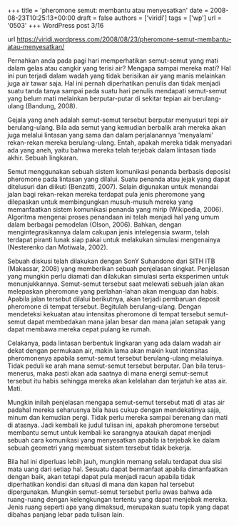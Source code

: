 +++
title = 'pheromone semut: membantu atau menyesatkan'
date = 2008-08-23T10:25:13+00:00
draft = false
authors = ['viridi']
tags = ['wp']
url = '0503'
+++
WordPress post 3/16 <!--more-->

url https://viridi.wordpress.com/2008/08/23/pheromone-semut-membantu-atau-menyesatkan/

Pernahkan anda pada pagi hari memperhatikan semut-semut yang mati dalam gelas atau cangkir yang terisi air? Mengapa sampai mereka mati? Hal ini pun terjadi dalam wadah yang tidak berisikan air yang manis melainkan juga air tawar saja. Hal ini pernah diperhatikan penulis dan tidak menjadi suatu tanda tanya sampai pada suatu hari penulis mendapati semut-semut yang belum mati melainkan berputar-putar di sekitar tepian air berulang-ulang (Bandung, 2008).

Gejala yang aneh adalah semut-semut tersebut berputar menyusuri tepi air berulang-ulang. Bila ada semut yang kemudian berbalik arah mereka akan juga melalui lintasan yang sama dan dalam perjalanannya ‘menyalami’ rekan-rekan mereka berulang-ulang. Entah, apakah mereka tidak menyadari ada yang aneh, yaitu bahwa mereka telah terjebak dalam lintasan tiada akhir. Sebuah lingkaran.

Semut menggunakan sebuah sistem komunikasi penanda berbasis deposisi pheromone pada lintasan yang dilalui. Suatu penanda atau jejak yang dapat ditelusuri dan diikuti (Benzatti, 2007). Selain digunakan untuk menandai jalan bagi rekan-rekan mereka terdapat pula jenis pheromone yang dilepaskan untuk  membingungkan musuh-musuh mereka yang memanfaatkan sistem komunikasi penanda yang mirip (Wikipedia, 2006). Algoritma mengenai proses penandaan ini telah menjadi hal yang umum dalam berbagai pemodelan (Olson, 2006). Bahkan, dengan mengintegrasikannya dalam cakupan jenis intelegensia swarm, telah terdapat piranti lunak siap pakai untuk melakukan simulasi mengenainya (Nesterenko dan Motiwala, 2002).

Sebuah diskusi telah dilakukan dengan SonY Suhandono dari SITH ITB (Makassar, 2008) yang memberikan sebuah penjelasan singkat. Penjelasan yang mungkin perlu diamati dan dilakukan simulasi serta  eksperimen untuk menunjukkannya. Semut-semut tersebut saat melewati sebuah jalan akan melepaskan pheromone yang perlahan-lahan akan menguap dan habis. Apabila jalan tersebut dilalui berikutnya, akan terjadi pembaruan deposit pheromone di tempat tersebut. Begitulah berulang-ulang. Dengan mendeteksi kekuatan atau intensitas pheromone di tempat tersebut semut-semut dapat membedakan mana jalan besar dan mana jalan setapak yang dapat membawa mereka cepat pulang ke rumah.

Celakanya, pada lintasan berbentuk lingkaran yang ada dalam wadah air dekat dengan permukaan air, makin lama akan makin kuat intensitas pheromonenya apabila semut-semut tersebut berulang-ulang melaluinya. Tidak peduli ke arah mana semut-semut tersebut berputar. Dan bila terus-menerus, maka pasti akan ada saatnya di mana energi semut-semut tersebut itu habis sehingga mereka akan kelelahan dan terjatuh ke atas air. Mati.

Mungkin inilah penjelasan mengapa semut-semut tersebut mati di atas air padahal mereka seharusnya bila haus cukup dengan mendekatinya saja, minum dan kemudian pergi. Tidak perlu mereka sampai berenang dan mati di atasnya. Jadi kembali ke judul tulisan ini, apakah pheromone tersebut membantu semut untuk kembali ke sarangnya ataukah dapat menjadi sebuah cara komunikasi yang menyesatkan apabila ia terjebak ke dalam sebuah geometri yang membuat sistem tersebut tidak bekerja.

Bila hal ini diperluas lebih jauh, mungkin memang selalu terdapat dua sisi mata uang dari setiap hal. Sesuatu dapat bermanfaat apabila dimanfaatkan dengan baik, akan tetapi dapat pula menjadi racun apabila tidak diperhatikan kondisi dan situasi di mana dan kapan hal tersebut dipergunakan. Mungkin semut-semut tersebut perlu awas bahwa ada ruang-ruang dengan kelengkungan tertentu yang dapat menjebak mereka. Jenis ruang seperti apa yang dimaksud, merupakan suatu topik yang dapat dibahas panjang lebar pada tulisan lain.
